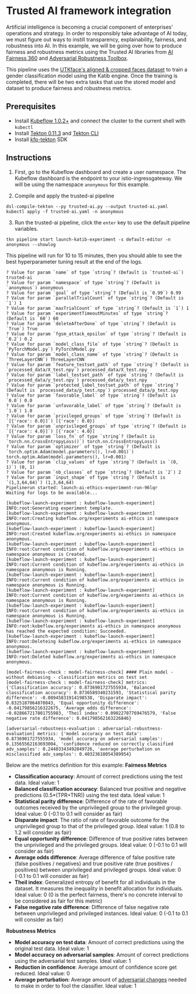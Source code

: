 # Trusted AI framework integration

Artificial intelligence is becoming a crucial component of enterprises’ operations and strategy. In order to responsibly take advantage of AI today, we must figure out ways to instill transparency, explainability, fairness, and robustness into AI. In this example, we will be going over how to produce fairness and robustness metrics using the Trusted AI libraries from [AI Fairness 360](https://github.com/IBM/AIF360) and [Adversarial Robustness Toolbox](https://github.com/IBM/adversarial-robustness-toolbox).

This pipeline uses the [UTKface's aligned & cropped faces dataset](https://susanqq.github.io/UTKFace/) to train a gender classification model using the Katib engine. Once the training is completed, there will be two extra tasks that use the stored model and dataset to produce fairness and robustness metrics.

## Prerequisites 
- Install [Kubeflow 1.0.2+](https://www.kubeflow.org/docs/started/getting-started/) and connect the cluster to the current shell with `kubectl`
- Install [Tekton 0.11.3](https://github.com/tektoncd/pipeline/releases/tag/v0.11.3) and [Tekton CLI](https://github.com/tektoncd/cli)
- Install [kfp-tekton](/sdk/README.md#steps) SDK

## Instructions

1. First, go to the Kubeflow dashboard and create a user namespace. The Kubeflow dashboard is the endpoint to your istio-ingressgateway. We will be using the namespace `anonymous` for this example.

2. Compile and apply the trusted-ai pipeline
```shell
dsl-compile-tekton --py trusted-ai.py --output trusted-ai.yaml
kubectl apply -f trusted-ai.yaml -n anonymous
```

3. Run the trusted-ai pipeline, click the `enter` key to use the default pipeline variables.
```shell
tkn pipeline start launch-katib-experiment -s default-editor -n anonymous --showlog
```

This pipeline will run for 10 to 15 minutes, then you should able to see the best hyperparameter tuning result at the end of the logs.
```
? Value for param `name` of type `string`? (Default is `trusted-ai`) trusted-ai
? Value for param `namespace` of type `string`? (Default is `anonymous`) anonymous
? Value for param `goal` of type `string`? (Default is `0.99`) 0.99
? Value for param `parallelTrialCount` of type `string`? (Default is `1`) 1
? Value for param `maxTrialCount` of type `string`? (Default is `1`) 1
? Value for param `experimentTimeoutMinutes` of type `string`? (Default is `60`) 60
? Value for param `deleteAfterDone` of type `string`? (Default is `True`) True
? Value for param `fgsm_attack_epsilon` of type `string`? (Default is `0.2`) 0.2
? Value for param `model_class_file` of type `string`? (Default is `PyTorchModel.py`) PyTorchModel.py
? Value for param `model_class_name` of type `string`? (Default is `ThreeLayerCNN`) ThreeLayerCNN
? Value for param `feature_testset_path` of type `string`? (Default is `processed_data/X_test.npy`) processed_data/X_test.npy
? Value for param `label_testset_path` of type `string`? (Default is `processed_data/y_test.npy`) processed_data/y_test.npy
? Value for param `protected_label_testset_path` of type `string`? (Default is `processed_data/p_test.npy`) processed_data/p_test.npy
? Value for param `favorable_label` of type `string`? (Default is `0.0`) 0.0
? Value for param `unfavorable_label` of type `string`? (Default is `1.0`) 1.0
? Value for param `privileged_groups` of type `string`? (Default is `[{'race': 0.0}]`) [{'race': 0.0}]
? Value for param `unprivileged_groups` of type `string`? (Default is `[{'race': 4.0}]`) [{'race': 4.0}]
? Value for param `loss_fn` of type `string`? (Default is `torch.nn.CrossEntropyLoss()`) torch.nn.CrossEntropyLoss()
? Value for param `optimizer` of type `string`? (Default is `torch.optim.Adam(model.parameters(), lr=0.001)`) torch.optim.Adam(model.parameters(), lr=0.001)
? Value for param `clip_values` of type `string`? (Default is `(0, 1)`) (0, 1)
? Value for param `nb_classes` of type `string`? (Default is `2`) 2
? Value for param `input_shape` of type `string`? (Default is `(1,3,64,64)`) (1,3,64,64)
Pipelinerun started: launch-ai-ethics-experiment-run-96lqr
Waiting for logs to be available...

[kubeflow-launch-experiment : kubeflow-launch-experiment] INFO:root:Generating experiment template.
[kubeflow-launch-experiment : kubeflow-launch-experiment] INFO:root:Creating kubeflow.org/experiments ai-ethics in namespace anonymous.
[kubeflow-launch-experiment : kubeflow-launch-experiment] INFO:root:Created kubeflow.org/experiments ai-ethics in namespace anonymous.
[kubeflow-launch-experiment : kubeflow-launch-experiment] INFO:root:Current condition of kubeflow.org/experiments ai-ethics in namespace anonymous is Created.
[kubeflow-launch-experiment : kubeflow-launch-experiment] INFO:root:Current condition of kubeflow.org/experiments ai-ethics in namespace anonymous is Running.
[kubeflow-launch-experiment : kubeflow-launch-experiment] INFO:root:Current condition of kubeflow.org/experiments ai-ethics in namespace anonymous is Running.
[kubeflow-launch-experiment : kubeflow-launch-experiment] INFO:root:Current condition of kubeflow.org/experiments ai-ethics in namespace anonymous is Running.
[kubeflow-launch-experiment : kubeflow-launch-experiment] INFO:root:Current condition of kubeflow.org/experiments ai-ethics in namespace anonymous is Running.
[kubeflow-launch-experiment : kubeflow-launch-experiment] INFO:root:kubeflow.org/experiments ai-ethics in namespace anonymous has reached the expected condition: Succeeded.
[kubeflow-launch-experiment : kubeflow-launch-experiment] INFO:root:Deleteing kubeflow.org/experiments ai-ethics in namespace anonymous.
[kubeflow-launch-experiment : kubeflow-launch-experiment] INFO:root:Deleted kubeflow.org/experiments ai-ethics in namespace anonymous.

[model-fairness-check : model-fairness-check] #### Plain model - without debiasing - classification metrics on test set
[model-fairness-check : model-fairness-check] metrics:  {'Classification accuracy': 0.8736901727555934, 'Balanced classification accuracy': 0.8736589340231593, 'Statistical parity difference': -0.08945831914198538, 'Disparate impact': 0.8325187064870843, 'Equal opportunity difference': -0.04179856216322675, 'Average odds difference': -0.028667217801755983, 'Theil index': 0.09022707769476579, 'False negative rate difference': 0.041798562163226846}

[adversarial-robustness-evaluation : adversarial-robustness-evaluation] metrics: {'model accuracy on test data': 0.8736901727555934, 'model accuracy on adversarial samples': 0.13565562163693004, 'confidence reduced on correctly classified adv_samples': 0.24403343492049726, 'average perturbation on misclassified adv_samples': 0.40323618054389954}
```

Below are the metrics definition for this example:
**Fairness Metrics**
- **Classification accuracy**: Amount of correct predictions using the test data. Ideal value: 1
- **Balanced classification accuracy**: Balanced true positive and negative predictions (0.5*(TPR+TNR)) using the test data. Ideal value: 1
- **Statistical parity difference**: Difference of the rate of favorable outcomes received by the unprivileged group to the privileged group. Ideal value: 0 (-0.1 to 0.1 will consider as fair)
- **Disparate impact**: The ratio of rate of favorable outcome for the unprivileged group to that of the privileged group. Ideal value: 1 (0.8 to 1.2 will consider as fair)
- **Equal opportunity difference**: Difference of true positive rates between the unprivileged and the privileged groups. Ideal value: 0 (-0.1 to 0.1 will consider as fair)
- **Average odds difference**: Average difference of false positive rate (false positives / negatives) and true positive rate (true positives / positives) between unprivileged and privileged groups. Ideal value: 0 (-0.1 to 0.1 will consider as fair)
- **Theil index**: Generalized entropy of benefit for all individuals in the dataset. It measures the inequality in benefit allocation for individuals. Ideal value: 0 (0 is the perfect fairness, there's no concrete interval to be considered as fair for this metric)
- **False negative rate difference**: Difference of false negative rate between unprivileged and privileged instances. Ideal value: 0 (-0.1 to 0.1 will consider as fair)

**Robustness Metrics**
- **Model accuracy on test data**: Amount of correct predictions using the original test data. Ideal value: 1
- **Model accuracy on adversarial samples**: Amount of correct predictions using the adversarial test samples. Ideal value: 1
- **Reduction in confidence**: Average amount of confidence score get reduced. Ideal value: 0
- **Average perturbation**: Average amount of [adversarial changes](https://en.wikipedia.org/wiki/Perturbation_theory) needed to make in order to fool the classifier. Ideal value: 1
